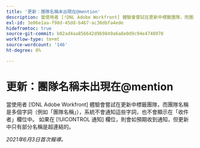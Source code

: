 ```yaml
---
title: '更新：團隊名稱未出現在@mention'
description: 當使用者 [!DNL Adobe Workfront] 體驗會嘗試在更新中標籤團隊，而團隊名稱是多個字詞（例如「團隊名稱」），系統不會通知這些字詞，也不會顯示在「收件者」欄位中。 如果在 [!UICONTROL 通知] 欄位，則會如預期收到通知，但更新中只有部分名稱是超連結的。
exl-id: 3e06e1aa-f98d-45dd-b467-ac30dbfa4ede
hidefromtoc: true
source-git-commit: b02ad4aa856642d9b9849a6a8e0d9c94e4748970
workflow-type: tm+mt
source-wordcount: '146'
ht-degree: 0%

---
```


# 更新：團隊名稱未出現在@mention

當使用者 [!DNL Adobe Workfront] 體驗會嘗試在更新中標籤團隊，而團隊名稱是多個字詞（例如「團隊名稱」），系統不會通知這些字詞，也不會顯示在「收件者」欄位中。 如果在 [!UICONTROL 通知] 欄位，則會如預期收到通知，但更新中只有部分名稱是超連結的。

_2021年6月3日首次報導。_
